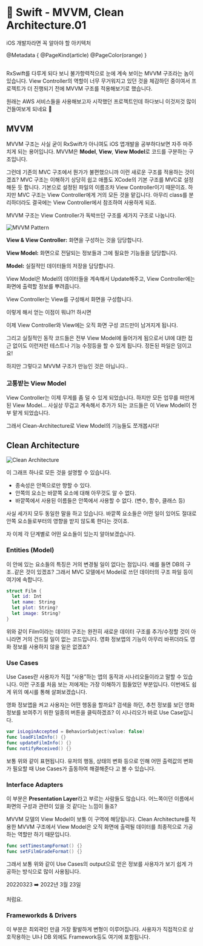 # 🍎 Swift - MVVM, Clean Architecture.01

iOS 개발자라면 꼭 알아야 할 아키텍처

@Metadata {
  @PageKind(article)
  @PageColor(orange)
}

##

RxSwift를 다루게 되다 보니 불가항력적으로 눈에 계속 보이는 MVVM 구조라는 놈이 있습니다. View Controller의 역할이 너무 무거워지고 있던 것을 체감하던 중이여서 프로젝트가 더 진행되기 전에 MVVM 구조를 적용해보기로 했습니다.

원래는 AWS 서비스들을 사용해보고자 시작했던 프로젝트인데 하다보니 이것저것 많이 건들여보게 되네요 🧐

## MVVM

MVVM 구조는 사실 굳이 RxSwift가 아니여도 iOS 앱개발을 공부하다보면 자주 마주치게 되는 용어입니다. MVVM은 **Model**, **View**, **View Model**로 코드를 구분하는 구조입니다.

그런데 기존의 MVC 구조에서 뭔가가 불편했으니까 이런 새로운 구조를 적용하는 것이겠죠? MVC 구조는 이해하기 상당히 쉽고 애플도 XCode의 기본 구조를 MVC로 설정해둔 듯 합니다. 기본으로 설정된 파일의 이름조차 View Controller이기 때문이죠. 하지만 MVC 구조는 View Controller에게 거의 모든 것을 맡깁니다. 아무리 class를 분리하더라도 결국에는 View Controller에서 참조하여 사용하게 되죠.

MVVM 구조는 View Controller가 독박쓰던 구조를 세가지 구조로 나눕니다.

![MVVM Pattern](MVVMPattern)

**View & View Controller:** 화면을 구성하는 것을 담당합니다.

**View Model:** 화면으로 전달되는 정보들과 그에 필요한 기능들을 담당합니다.

**Model:** 실질적인 데이터들의 저장을 담당합니다.

View Model은 Model의 데이터들을 계속해서 Update해주고, View Controller에는 화면에 출력할 정보를 뿌려줍니다.

View Controller는 View를 구성해서 화면을 구성합니다.

이렇게 해서 얻는 이점이 뭐냐?! 하시면

이제 View Controller와 View에는 오직 화면 구성 코드만이 남겨지게 됩니다. 

그리고 실질적인 동작 코드들은 전부 View Model에 들어가게 됨으로서 UI에 대한 접근 없이도 이런저런 테스트나 기능 수정등을 할 수 있게 됩니다. 정돈된 파일은 덤이고요!

하지만 그렇다고 MVVM 구조가 만능인 것은 아닙니다..

### 고통받는 View Model

View Controller는 이제 무게를 좀 덜 수 있게 되었습니다. 하지만 모든 업무를 떠안게 된 View Model… 사실상 무겁고 계속해서 추가가 되는 코드들은 이 View Model이 전부 맡게 되었습니다.

그래서 Clean-Architecture로 View Model의 기능들도 쪼개봅시다!

## Clean Architecture

![Clean Architecture](CleanArchitecture)

이 그래프 하나로 모든 것을 설명할 수 있습니다.

- 종속성은 안쪽으로만 향할 수 있다.
- 안쪽의 요소는 바깥쪽 요소에 대해 아무것도 알 수 없다.
- 바깥쪽에서 사용된 이름들은 안쪽에서 사용할 수 없다. (변수, 함수, 클래스 등)

사실 세가지 모두 동일한 말을 하고 있습니다. 바깥쪽 요소들은 어떤 일이 있어도 절대로 안쪽 요소들로부터의 영향을 받지 않도록 한다는 것이죠.

자 이제 각 단계별로 어떤 요소들이 있는지 알아보겠습니다.

### Entities (Model)

이 안에 있는 요소들의 특징은 거의 변경될 일이 없다는 점입니다. 예를 들면 DB의 구조..같은 것이 있겠죠? 그래서 MVC 모델에서 Model로 쓰던 데이터의 구조 파일 등이 여기에 속합니다.

```swift
struct Film {
  let id: Int
  let name: String
  let plot: String?
  let image: String?
}
```

위와 같이 Film이라는 데이터 구조는 완전히 새로운 데이터 구조를 추가/수정할 것이 아니라면 거의 건드릴 일이 없는 코드입니다. 영화 정보앱의 기능이 아무리 바뀌더라도 영화 정보를 사용하지 않을 일은 없겠죠?

### Use Cases

Use Cases란 사용자가 직접 “사용”하는 앱의 동작과 시나리오들이라고 말할 수 있습니다. 이런 구조를 처음 보는 저에게는 가장 이해하기 힘들었던 부분입니다. 이번에도 쉽게 위의 예시를 통해 살펴보겠습니다.

영화 정보앱을 켜고 사용자는 어떤 행동을 할까요? 검색을 하던, 추천 정보를 보던 영화 정보를 보여주기 위한 일종의 버튼을 클릭하겠죠? 이 시나리오가 바로 Use Case입니다.

```swift
var isLoginAccepted = BehaviorSubject(value: false)
func loadFilmInfo() {}
func updateFilmInfo() {}
func notifyReceived() {}
```

보통 위와 같이 표현됩니다. 유저의 행동, 상태의 변화 등으로 인해 어떤 출력값의 변화가 필요할 때 Use Cases가 출동하여 해결해준다 고 볼 수 있습니다.

### Interface Adapters

이 부분은 **Presentation Layer**라고 부르는 사람들도 많습니다. 어느쪽이던 이름에서 화면의 구성과 관련이 있을 것 같다는 느낌이 들죠?

MVVM 모델의 View Model이 보통 이 구역에 해당됩니다. Clean Architecture를 적용한 MVVM 구조에서 View Model은 오직 화면에 출력될 데이터를 최종적으로 가공하는 역할만 하기 때문입니다.

```swift
func setTimestampFormat() {}
func setFilmGradeFormat() {}
```

그래서 보통 위와 같이 Use Cases의 output으로 얻은 정보를 사용자가 보기 쉽게 가공하는 방식으로 많이 사용됩니다.

20220323 ➡️ 2022년 3월 23일

처럼요.

### Frameworkds & Drivers

이 부분은 최외곽인 만큼 가장 활발하게 변형이 이루어집니다. 사용자가 직접적으로 상호작용하는 UI나 DB 외에도 Framework등도 여기에 포함됩니다.
